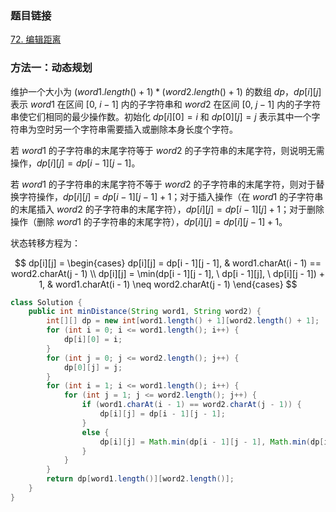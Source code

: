 ### 题目链接
[72. 编辑距离](https://leetcode.cn/problems/edit-distance)

### 方法一：动态规划
维护一个大小为 $(word1.length() + 1) * (word2.length() + 1)$ 的数组 $dp$，$dp[i][j]$ 表示 $word1$ 在区间 $[0, \ i - 1]$ 内的子字符串和 $word2$ 在区间 $[0, \ j - 1]$ 内的子字符串使它们相同的最少操作数。初始化 $dp[i][0] = i$ 和 $dp[0][j] = j$ 表示其中一个字符串为空时另一个字符串需要插入或删除本身长度个字符。

若 $word1$ 的子字符串的末尾字符等于 $word2$ 的子字符串的末尾字符，则说明无需操作，$dp[i][j] = dp[i - 1][j - 1]$。

若 $word1$ 的子字符串的末尾字符不等于 $word2$ 的子字符串的末尾字符，则对于替换字符操作，$dp[i][j] = dp[i - 1][j - 1] + 1$；对于插入操作（在 $word1$ 的子字符串的末尾插入 $word2$ 的子字符串的末尾字符），$dp[i][j] = dp[i - 1][j] + 1$；对于删除操作（删除 $word1$ 的子字符串的末尾字符），$dp[i][j] = dp[i][j - 1] + 1$。

状态转移方程为：

$$
dp[i][j] =
\begin{cases}
dp[i][j] = dp[i - 1][j - 1], & word1.charAt(i - 1) == word2.charAt(j - 1) \\
dp[i][j] = \min(dp[i - 1][j - 1], \ dp[i - 1][j], \ dp[i][j - 1]) + 1, & word1.charAt(i - 1) \neq word2.charAt(j - 1)
\end{cases}
$$

```Java
class Solution {
    public int minDistance(String word1, String word2) {
        int[][] dp = new int[word1.length() + 1][word2.length() + 1];
        for (int i = 0; i <= word1.length(); i++) {
            dp[i][0] = i;
        }
        for (int j = 0; j <= word2.length(); j++) {
            dp[0][j] = j;
        }
        for (int i = 1; i <= word1.length(); i++) {
            for (int j = 1; j <= word2.length(); j++) {
                if (word1.charAt(i - 1) == word2.charAt(j - 1)) {
                    dp[i][j] = dp[i - 1][j - 1];
                }
                else {
                    dp[i][j] = Math.min(dp[i - 1][j - 1], Math.min(dp[i - 1][j], dp[i][j - 1])) + 1;
                }
            }
        }
        return dp[word1.length()][word2.length()];
    }
}
```